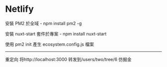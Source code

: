 # Netlify

安裝 PM2 於全域 - npm install pm2 -g

安裝 nuxt-start 套件於專案 - npm install nuxt-start

使用 pm2 init 產生 ecosystem.config.js 檔案


------
重定向 将http://localhost:3000 转发到/users/two/tree/6  仿掘金